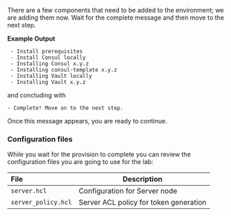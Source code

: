 There are a few components that need to be added to the environment; we are
adding them now. Wait for the complete message and then move to the
next step.

**Example Output**

```screenshot
 - Install prerequisites
 - Install Consul locally
 - Installing Consul x.y.z
 - Installing consul-template x.y.z
 - Installing Vault locally
 - Installing Vault x.y.z
```

and concluding with

```
- Complete! Move on to the next step.
```

Once this message appears, you are ready to continue.


### Configuration files

While you wait for the provision to complete you can review the configuration files you are going to use for the lab:

| File                   | Description |
|:-----------------------|-------------|
| `server.hcl`           | Configuration for Server node |
| `server_policy.hcl`    | Server ACL policy for token generation |